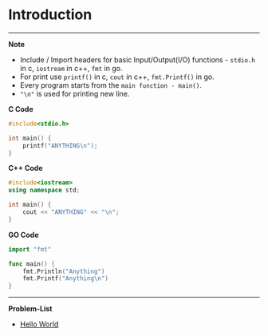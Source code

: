 # Introduction
---
**Note**
- Include / Import headers for basic Input/Output(I/O) functions - `stdio.h` in c, `iostream` in c++, `fmt` in go.
- For print use `printf()` in c, `cout` in c++, `fmt.Printf()` in go.
- Every program starts from the `main function - main()`.
- `"\n"` is used for printing new line. 

**C Code**
```c
#include<stdio.h>

int main() {
	printf("ANYTHING\n");
}
```

**C++ Code**
```c++
#include<iostream>
using namespace std;

int main() {
	cout << "ANYTHING" << "\n";
}
```

**GO Code**
```go
import "fmt"

func main() {
	fmt.Println("Anything")
	fmt.Printf("Anything\n")
}
```
---
**Problem-List**
- [Hello World](https://vjudge.net/problem/Aizu-ITP1_1_A)